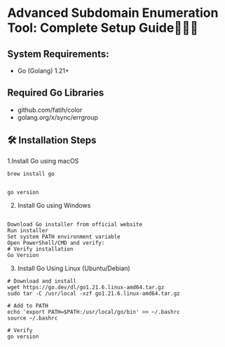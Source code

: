 # **Advanced Subdomain Enumeration Tool: Complete Setup Guide🕵️‍♂️🌐**

## System Requirements:

- Go (Golang) 1.21+



## Required Go Libraries

- github.com/fatih/color
- golang.org/x/sync/errgroup

## 🛠 Installation Steps

1.Install Go using macOS





``` # Using Homebrew
brew install go


go version
```

2. Install Go using Windows
``` 

Download Go installer from official website
Run installer
Set system PATH environment variable
Open PowerShell/CMD and verify:
# Verify installation
Go Version

```

3. Install Go Using Linux (Ubuntu/Debian)
```
# Download and install
wget https://go.dev/dl/go1.21.6.linux-amd64.tar.gz
sudo tar -C /usr/local -xzf go1.21.6.linux-amd64.tar.gz

# Add to PATH
echo 'export PATH=$PATH:/usr/local/go/bin' >> ~/.bashrc
source ~/.bashrc

# Verify
go version

```









